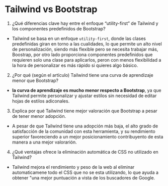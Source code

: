 # Tailwind vs Bootstrap

1. ¿Qué diferencias clave hay entre el enfoque “utility-first” de Tailwind y los componentes predefinidos de Bootstrap?

- Tailwind se basa en un enfoque `utility-first`, donde las clases predefinidas giran en torno a las cualidades, lo que permite un alto nivel de personalización, siendo más flexible pero se necesita trabajar más, Boostrap, por otro lado proporciona componentes predefinidos que requieren solo una clase para aplicarlos, peron con menos flexibilidad a la hora de personalizar es más rápido si quieres algo básico.

2. ¿Por qué (según el artículo) Tailwind tiene una curva de aprendizaje 
menor que Bootstrap?

- **la curva de aprendizaje es mucho menor respecto a Bootstrap**, ya que Tailwind permite personalizar y ajustar estilos sin necesidad de editar hojas de estilos adiconales.

3. Explica por qué Tailwind tiene mejor valoración que Bootstrap a pesar de tener menor adopción.

- A pesar de que Tailwind tiene una adopción más baja, el alto grado de satisfacción de la comunidad con esta herramienta, y su rendimiento superior favoreciendo a un mejor posicionamiento contribuyento de esta manera a una mejor valorarión.  

4. ¿Qué ventajas ofrece la eliminación automática de CSS no utilizado en Tailwind?

- Tailwind mejora el rendimiento y peso de la web al eliminar automaticamene todo el CSS que no se esta utilizando, lo que ayuda a obtener "una mejor puntuación a vista de los buscadores de Google.

